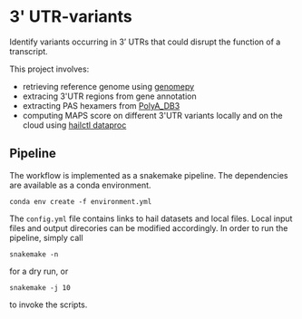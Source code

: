 # 3' UTR-variants

Identify variants occurring in 3’ UTRs that could disrupt the function of a transcript.

This project involves:

- retrieving reference genome using [genomepy](https://github.com/vanheeringen-lab/genomepy)
- extracing 3'UTR regions from gene annotation
- extracting PAS hexamers from [PolyA_DB3](https://exon.apps.wistar.org/polya_db/v3/misc/download.php)
- computing MAPS score on different 3'UTR variants locally and on the cloud using [hailctl dataproc](https://hail.is/docs/0.2/cloud/google_cloud.html)

## Pipeline

The workflow is implemented as a snakemake pipeline.
The dependencies are available as a conda environment.

```commandline
conda env create -f environment.yml
```

The `config.yml` file contains links to hail datasets and local files.
Local input files and output direcories can be modified accordingly.
In order to run the pipeline, simply call

```commandline
snakemake -n
```

for a dry run, or

```commandline
snakemake -j 10
```

to invoke the scripts.
